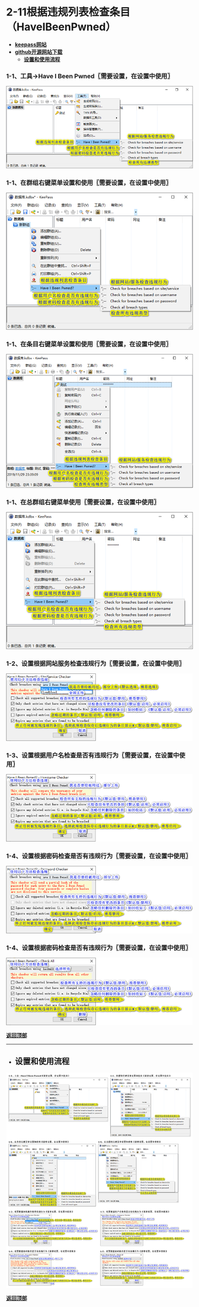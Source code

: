 # <a name="锚点0"></a>2-11根据违规列表检查条目（HaveIBeenPwned）
- [**keepass网站**](https://keepass.info/plugins.html#hibp)
- [**github开源网站下载**](https://github.com/andrew-schofield/keepass2-haveibeenpwned/releases)
	- <a href="#锚点1">**设置和使用流程**</a>
### 1-1、工具→Have I Been Pwned〖需要设置，在设置中使用〗
<p><img src="/图片/2-11根据违规列表检查条目（HaveIBeenPwned）/1-1、工具→Have I Been Pwned〖需要设置，在设置中使用〗.png" alt="/图片/2-11根据违规列表检查条目（HaveIBeenPwned）/1-1、工具→Have I Been Pwned〖需要设置，在设置中使用〗.png"/></p>

### 1-1、在群组右键菜单设置和使用〖需要设置，在设置中使用〗
<p><img src="/图片/2-11根据违规列表检查条目（HaveIBeenPwned）/1-1、在群组右键菜单设置和使用〖需要设置，在设置中使用〗.png" alt="/图片/2-11根据违规列表检查条目（HaveIBeenPwned）/1-1、在群组右键菜单设置和使用〖需要设置，在设置中使用〗.png"/></p>

### 1-1、在条目右键菜单设置和使用〖需要设置，在设置中使用〗
<p><img src="/图片/2-11根据违规列表检查条目（HaveIBeenPwned）/1-1、在条目右键菜单设置和使用〖需要设置，在设置中使用〗.png" alt="/图片/2-11根据违规列表检查条目（HaveIBeenPwned）/1-1、在条目右键菜单设置和使用〖需要设置，在设置中使用〗.png"/></p>

### 1-1、在总群组右键菜单使用〖需要设置，在设置中使用〗
<p><img src="/图片/2-11根据违规列表检查条目（HaveIBeenPwned）/1-1、在总群组右键菜单设置和使用〖需要设置，在设置中使用〗.png" alt="/图片/2-11根据违规列表检查条目（HaveIBeenPwned）/1-1、在总群组右键菜单设置和使用〖需要设置，在设置中使用〗.png"/></p>

### 1-2、设置根据网站服务检查违规行为〖需要设置，在设置中使用〗
<p><img src="/图片/2-11根据违规列表检查条目（HaveIBeenPwned）/1-2、设置根据网站服务检查违规行为〖需要设置，在设置中使用〗.png" alt="/图片/2-11根据违规列表检查条目（HaveIBeenPwned）/1-2、设置根据网站服务检查违规行为〖需要设置，在设置中使用〗.png"/></p>

### 1-3、设置根据用户名检查是否有违规行为〖需要设置，在设置中使用〗
<p><img src="/图片/2-11根据违规列表检查条目（HaveIBeenPwned）/1-3、设置根据用户名检查是否有违规行为〖需要设置，在设置中使用〗.png" alt="/图片/2-11根据违规列表检查条目（HaveIBeenPwned）/1-3、设置根据用户名检查是否有违规行为〖需要设置，在设置中使用〗.png"/></p>

### 1-4、设置根据密码检查是否有违规行为〖需要设置，在设置中使用〗
<p><img src="/图片/2-11根据违规列表检查条目（HaveIBeenPwned）/1-4、设置根据密码检查是否有违规行为〖需要设置，在设置中使用〗.png" alt="/图片/2-11根据违规列表检查条目（HaveIBeenPwned）/1-4、设置根据密码检查是否有违规行为〖需要设置，在设置中使用〗.png"/></p>

### 1-4、设置根据密码检查是否有违规行为〖需要设置，在设置中使用〗
<p><img src="/图片/2-11根据违规列表检查条目（HaveIBeenPwned）/1-5、设置根据密码检查是否有违规行为〖需要设置，在设置中使用〗.png" alt="/图片/2-11根据违规列表检查条目（HaveIBeenPwned）/1-5、设置根据密码检查是否有违规行为〖需要设置，在设置中使用〗.png"/></p>

<a name="锚点1"></a><a href="#锚点0">**返回顶部**</a>
______________________________________________________________________________
- ## 设置和使用流程
<p><img src="/图片/2-11根据违规列表检查条目（HaveIBeenPwned）/设置和使用流程.png" alt="/图片/2-11根据违规列表检查条目（HaveIBeenPwned）/设置和使用流程.png"/></p>

<a href="#锚点0">**返回顶部**</a>